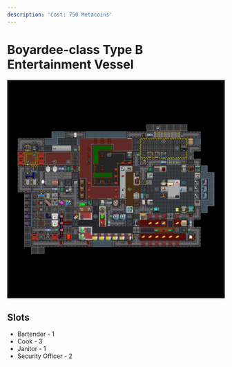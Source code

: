 ```yaml
---
description: 'Cost: 750 Metacoins'
---
```


# Boyardee-class Type B Entertainment Vessel

![](<../.gitbook/assets/image (24).png>)

## Slots

* Bartender - 1
* Cook - 3
* Janitor - 1
* Security Officer - 2
